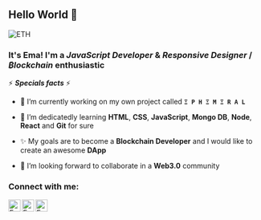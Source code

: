 ## Hello World 👋

![ETH](https://ethereum.org/static/28214bb68eb5445dcb063a72535bc90c/9019e/hero.webp)

### It's Ema! I'm a *JavaScript Developer* & *Responsive Designer* / *₿lockchain* enthusiastic

⚡ ***Specials facts*** ⚡

- 🔭 I’m currently working on my own project called **`Ξ P H Ξ M Ξ R A L`**

- 🌱 I’m dedicatedly learning **HTML**, **CSS**, **JavaScript**, **Mongo DB**, **Node**, **React** and **Git** for sure

- ✨ My goals are to become a **Blockchain Developer** and I would like to create an awesome **DApp**

- 👯 I’m looking forward to collaborate in a **Web3.0** community

### Connect with me:

<a href="https://www.linkedin.com/in/emanuelpeire/">
<img align="left" alt="Emanuel Peire LinkedIN" width="24px" src="https://icongr.am/fontawesome/linkedin.svg?size=128&color=70c8ff" />
</a>
<a href="https://www.twitter.com/ephemeral_eth/">
<img align="left" alt="Emanuel Peire Twitter" width="24px" src="https://icongr.am/fontawesome/twitter.svg?size=128&color=70c8ff" />
</a>
<a href="https://www.instagram.com/ephemeral.eth/">
<img align="left" alt="Emanuel Peire Instagram" width="24px" src="https://icongr.am/fontawesome/instagram.svg?size=128&color=70c8ff" />
</a>
<!--
<br/>

---

![Ema's github stats](https://github-readme-stats.vercel.app/api?username=emapeire&show_icons=true&hide_border=true)
![Ema's most used languages](https://github-readme-stats.vercel.app/api/top-langs?username=emapeire&show_icons=true&locale=en&layout=compact) -->
